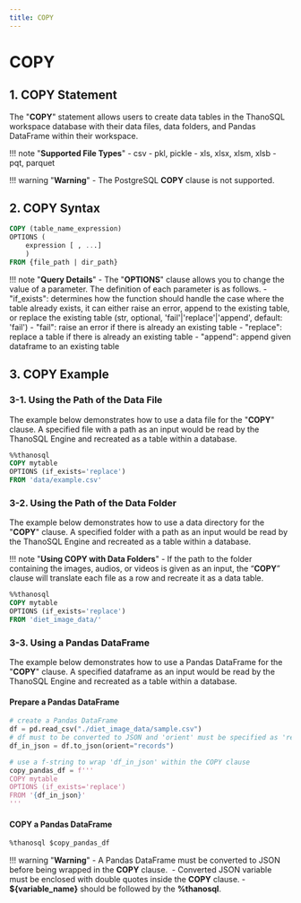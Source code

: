 ```yaml
---
title: COPY
---
```


# __COPY__

## __1. COPY Statement__

The "__COPY__" statement allows users to create data tables in the ThanoSQL workspace database with their data files, data folders, and Pandas DataFrame within their workspace.

!!! note "__Supported File Types__"
    - csv
    - pkl, pickle
    - xls, xlsx, xlsm, xlsb
    - pqt, parquet 

!!! warning "__Warning__"
    - The PostgreSQL __COPY__ clause is not supported.

## __2. COPY Syntax__

```sql
COPY (table_name_expression)
OPTIONS (
    expression [ , ...]
    )
FROM {file_path | dir_path}
```

!!! note "__Query Details__"
    - The "__OPTIONS__" clause allows you to change the value of a parameter. The definition of each parameter is as follows.
        - "if_exists": determines how the function should handle the case where the table already exists, it can either raise an error, append to the existing table, or replace the existing table (str, optional, 'fail'|'replace'|'append', default: 'fail')
            - "fail": raise an error if there is already an existing table
            - "replace": replace a table if there is already an existing table
            - "append": append given dataframe to an existing table

## __3. COPY Example__

### __3-1. Using the Path of the Data File__

The example below demonstrates how to use a data file for the "__COPY__" clause. A specified file with a path as an input would be read by the ThanoSQL Engine and recreated as a table within a database. 

```sql
%%thanosql
COPY mytable
OPTIONS (if_exists='replace')
FROM 'data/example.csv'
```

### __3-2. Using the Path of the Data Folder__

The example below demonstrates how to use a data directory for the "__COPY__" clause. A specified folder with a path as an input would be read by the ThanoSQL Engine and recreated as a table within a database. 

!!! note "__Using COPY with Data Folders__"
    - If the path to the folder containing the images, audios, or videos is given as an input, the “__COPY__” clause will translate each file as a row and recreate it as a data table.

```sql
%%thanosql
COPY mytable
OPTIONS (if_exists='replace')
FROM 'diet_image_data/'
```

### __3-3. Using a Pandas DataFrame__
The example below demonstrates how to use a Pandas DataFrame for the "__COPY__" clause. A specified dataframe as an input would be read by the ThanoSQL Engine and recreated as a table within a database. 

#### Prepare a Pandas DataFrame 
```python
# create a Pandas DataFrame
df = pd.read_csv("./diet_image_data/sample.csv")
# df must to be converted to JSON and 'orient' must be specified as 'records' 
df_in_json = df.to_json(orient="records")

# use a f-string to wrap 'df_in_json' within the COPY clause 
copy_pandas_df = f'''
COPY mytable
OPTIONS (if_exists='replace')
FROM '{df_in_json}'
'''
```

#### COPY a Pandas DataFrame 

```sql
%thanosql $copy_pandas_df
```

!!! warning "__Warning__"
    - A Pandas DataFrame must be converted to JSON before being wrapped in the __COPY__ clause. 
    - Converted JSON variable must be enclosed with double quotes inside the __COPY__ clause. 
    - __${variable_name}__ should be followed by the __%thanosql__.